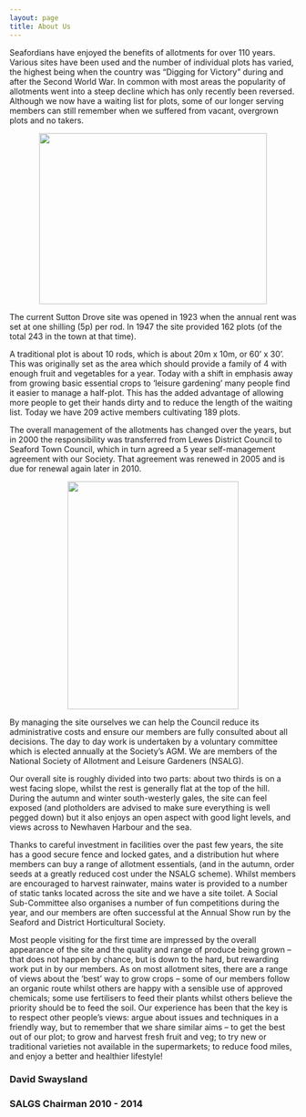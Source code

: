```yaml
---
layout: page
title: About Us
---
```



Seafordians have enjoyed the benefits of allotments for over 110 years. Various sites have been used and the number of individual plots has varied, the highest being when the country was “Digging for Victory” during and after the Second World War. In common with most areas the popularity of allotments went into a steep decline which has only recently been reversed. Although we now have a waiting list for plots, some of our longer serving members can still remember when we suffered from vacant, overgrown plots and no takers.

<p align="center">
  <img width="400" height="300" src="https://dscroft.github.io/seaford_allotments.github.io/assets/img/disthut.jpg">
</p>

The current Sutton Drove site was opened in 1923 when the annual rent was set at one shilling (5p) per rod. In 1947 the site provided 162 plots (of the total 243 in the town at that time).

A traditional plot is about 10 rods, which is about 20m x 10m, or 60’ x 30’. This was originally set as the area which should provide a family of 4 with enough fruit and vegetables for a year. Today with a shift in emphasis away from growing basic essential crops to ‘leisure gardening’ many people find it easier to manage a half-plot. This has the added advantage of allowing more people to get their hands dirty and to reduce the length of the waiting list. Today we have 209 active members cultivating 189 plots.

The overall management of the allotments has changed over the years, but in 2000 the responsibility was transferred from Lewes District Council to Seaford Town Council, which in turn agreed a 5 year self-management agreement with our Society. That agreement was renewed in 2005 and is due for renewal again later in 2010.

<p align="center">
  <img width="300" height="400" src="https://dscroft.github.io/seaford_allotments.github.io/assets/img/plothouse.jpg">
</p>

By managing the site ourselves we can help the Council reduce its administrative costs and ensure our members are fully consulted about all decisions. The day to day work is undertaken by a voluntary committee which is elected annually at the Society’s AGM. We are members of the National Society of Allotment and Leisure Gardeners (NSALG).

Our overall site is roughly divided into two parts: about two thirds is on a west facing slope, whilst the rest is generally flat at the top of the hill. During the autumn and winter south-westerly gales, the site can feel exposed (and plotholders are advised to make sure everything is well pegged down) but it also enjoys an open aspect with good light levels, and views across to Newhaven Harbour and the sea.

Thanks to careful investment in facilities over the past few years, the site has a good secure fence and locked gates, and a distribution hut where members can buy a range of allotment essentials, (and in the autumn, order seeds at a greatly reduced cost under the NSALG scheme). Whilst members are encouraged to harvest rainwater, mains water is provided to a number of static tanks located across the site and we have a site toilet. A Social Sub-Committee also organises a number of fun competitions during the year, and our members are often successful at the Annual Show run by the Seaford and District Horticultural Society.

Most people visiting for the first time are impressed by the overall appearance of the site and the quality and range of produce being grown – that does not happen by chance, but is down to the hard, but rewarding work put in by our members. As on most allotment sites, there are a range of views about the ‘best’ way to grow crops – some of our members follow an organic route whilst others are happy with a sensible use of approved chemicals; some use fertilisers to feed their plants whilst others believe the priority should be to feed the soil. Our experience has been that the key is to respect other people’s views: argue about issues and techniques in a friendly way, but to remember that we share similar aims – to get the best out of our plot; to grow and harvest fresh fruit and veg; to try new or traditional varieties not available in the supermarkets; to reduce food miles, and enjoy a better and healthier lifestyle!

### David Swaysland

### SALGS Chairman 2010 - 2014

 
